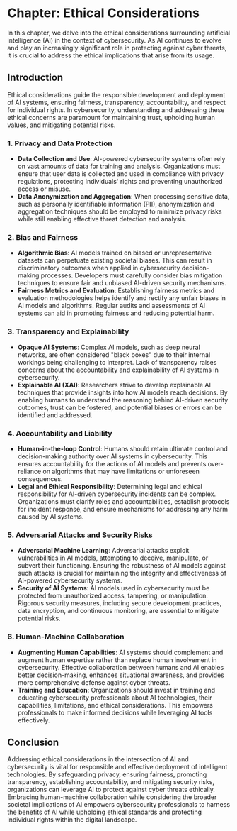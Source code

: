Chapter: Ethical Considerations
===============================

In this chapter, we delve into the ethical considerations surrounding artificial intelligence (AI) in the context of cybersecurity. As AI continues to evolve and play an increasingly significant role in protecting against cyber threats, it is crucial to address the ethical implications that arise from its usage.

Introduction
------------

Ethical considerations guide the responsible development and deployment of AI systems, ensuring fairness, transparency, accountability, and respect for individual rights. In cybersecurity, understanding and addressing these ethical concerns are paramount for maintaining trust, upholding human values, and mitigating potential risks.

### 1. Privacy and Data Protection

* **Data Collection and Use**: AI-powered cybersecurity systems often rely on vast amounts of data for training and analysis. Organizations must ensure that user data is collected and used in compliance with privacy regulations, protecting individuals' rights and preventing unauthorized access or misuse.
* **Data Anonymization and Aggregation**: When processing sensitive data, such as personally identifiable information (PII), anonymization and aggregation techniques should be employed to minimize privacy risks while still enabling effective threat detection and analysis.

### 2. Bias and Fairness

* **Algorithmic Bias**: AI models trained on biased or unrepresentative datasets can perpetuate existing societal biases. This can result in discriminatory outcomes when applied in cybersecurity decision-making processes. Developers must carefully consider bias mitigation techniques to ensure fair and unbiased AI-driven security mechanisms.
* **Fairness Metrics and Evaluation**: Establishing fairness metrics and evaluation methodologies helps identify and rectify any unfair biases in AI models and algorithms. Regular audits and assessments of AI systems can aid in promoting fairness and reducing potential harm.

### 3. Transparency and Explainability

* **Opaque AI Systems**: Complex AI models, such as deep neural networks, are often considered "black boxes" due to their internal workings being challenging to interpret. Lack of transparency raises concerns about the accountability and explainability of AI systems in cybersecurity.
* **Explainable AI (XAI)**: Researchers strive to develop explainable AI techniques that provide insights into how AI models reach decisions. By enabling humans to understand the reasoning behind AI-driven security outcomes, trust can be fostered, and potential biases or errors can be identified and addressed.

### 4. Accountability and Liability

* **Human-in-the-loop Control**: Humans should retain ultimate control and decision-making authority over AI systems in cybersecurity. This ensures accountability for the actions of AI models and prevents over-reliance on algorithms that may have limitations or unforeseen consequences.
* **Legal and Ethical Responsibility**: Determining legal and ethical responsibility for AI-driven cybersecurity incidents can be complex. Organizations must clarify roles and accountabilities, establish protocols for incident response, and ensure mechanisms for addressing any harm caused by AI systems.

### 5. Adversarial Attacks and Security Risks

* **Adversarial Machine Learning**: Adversarial attacks exploit vulnerabilities in AI models, attempting to deceive, manipulate, or subvert their functioning. Ensuring the robustness of AI models against such attacks is crucial for maintaining the integrity and effectiveness of AI-powered cybersecurity systems.
* **Security of AI Systems**: AI models used in cybersecurity must be protected from unauthorized access, tampering, or manipulation. Rigorous security measures, including secure development practices, data encryption, and continuous monitoring, are essential to mitigate potential risks.

### 6. Human-Machine Collaboration

* **Augmenting Human Capabilities**: AI systems should complement and augment human expertise rather than replace human involvement in cybersecurity. Effective collaboration between humans and AI enables better decision-making, enhances situational awareness, and provides more comprehensive defense against cyber threats.
* **Training and Education**: Organizations should invest in training and educating cybersecurity professionals about AI technologies, their capabilities, limitations, and ethical considerations. This empowers professionals to make informed decisions while leveraging AI tools effectively.

Conclusion
----------

Addressing ethical considerations in the intersection of AI and cybersecurity is vital for responsible and effective deployment of intelligent technologies. By safeguarding privacy, ensuring fairness, promoting transparency, establishing accountability, and mitigating security risks, organizations can leverage AI to protect against cyber threats ethically. Embracing human-machine collaboration while considering the broader societal implications of AI empowers cybersecurity professionals to harness the benefits of AI while upholding ethical standards and protecting individual rights within the digital landscape.
